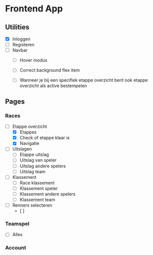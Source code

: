 <!-- TODO -->

# Frontend App

## Utilities
- [x] Inloggen
- [ ] Registeren
- [ ] Navbar
  - [ ] Hover modus
  - [ ] Correct background flex item
  - [ ] Wanneer je bij een specifiek etappe overzicht bent ook etappe overzicht als active bestempelen


## Pages

### Races

- [ ] Etappe overzicht
  - [x] Etappes
  - [x] Check of etappe klaar is
  - [x] Navigatie

- [ ] Uitslagen
  - [ ] Etappe uitslag
  - [ ] Uitslag van speler
  - [ ] Uitslag andere spelers
  - [ ] Uitslag team

- [ ] Klassement
  - [ ] Race klassement
  - [ ] Klassement speler
  - [ ] Klassement andere spelers
  - [ ] Klassement team

- [ ] Renners selecteren
  - [ ] 

### Teamspel

- [ ] Alles

### Account

